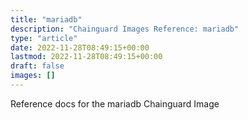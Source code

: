 ```yaml
---
title: "mariadb"
description: "Chainguard Images Reference: mariadb"
type: "article"
date: 2022-11-28T08:49:15+00:00
lastmod: 2022-11-28T08:49:15+00:00
draft: false
images: []
---
```


Reference docs for the mariadb Chainguard Image
